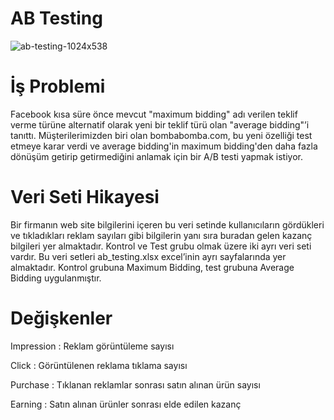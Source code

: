 # AB Testing
![ab-testing-1024x538](https://user-images.githubusercontent.com/108512938/179093057-10b15cff-4ea6-4cc2-b6a7-ceaaa4e72d3b.jpg)
# İş Problemi
Facebook kısa süre önce mevcut "maximum bidding" adı verilen 
teklif verme türüne alternatif olarak yeni bir teklif türü olan 
"average bidding"’i tanıttı. 
Müşterilerimizden biri olan bombabomba.com, bu yeni özelliği test 
etmeye karar verdi ve average bidding'in maximum bidding'den
daha fazla dönüşüm getirip getirmediğini anlamak için bir A/B 
testi yapmak istiyor.
# Veri Seti Hikayesi
Bir firmanın web site bilgilerini içeren bu veri setinde kullanıcıların gördükleri ve tıkladıkları reklam sayıları gibi bilgilerin yanı sıra 
buradan gelen kazanç bilgileri yer almaktadır. Kontrol ve Test grubu olmak üzere iki ayrı veri seti vardır. Bu veri setleri
ab_testing.xlsx excel’inin ayrı sayfalarında yer almaktadır. Kontrol grubuna Maximum Bidding, test grubuna Average
Bidding uygulanmıştır.
# Değişkenler
Impression : Reklam görüntüleme sayısı

Click : Görüntülenen reklama tıklama sayısı

Purchase : Tıklanan reklamlar sonrası satın alınan ürün sayısı

Earning : Satın alınan ürünler sonrası elde edilen kazanç
